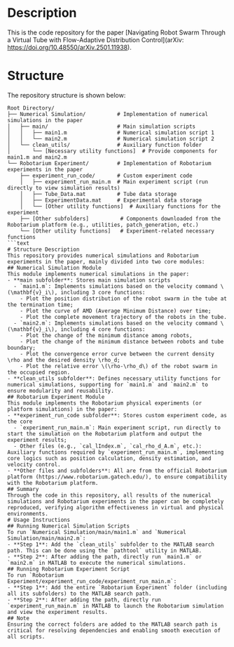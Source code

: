 # Description
This is the code repository for the paper [Navigating Robot Swarm Through a Virtual Tube with Flow-Adaptive Distribution Control](arXiv: https://doi.org/10.48550/arXiv.2501.11938).
# Structure
The repository structure is shown below:
```text
Root Directory/
├── Numerical Simulation/          # Implementation of numerical simulations in the paper
│   ├── main/                      # Main simulation scripts
│   │   ├── main1.m                # Numerical simulation script 1
│   │   └── main2.m                # Numerical simulation script 2
│   └── clean_utils/               # Auxiliary function folder
│       └── [Necessary utility functions]  # Provide components for main1.m and main2.m
└── Robotarium Experiment/         # Implementation of Robotarium experiments in the paper
    ├── experiment_run_code/       # Custom experiment code
    │   ├── experiment_run_main.m  # Main experiment script (run directly to view simulation results)
    │   ├── Tube_Data.mat          # Tube data storage
    │   ├── ExperimentData.mat     # Experimental data storage
    │   └── [Other utility functions]  # Auxiliary functions for the experiment
    ├── [Other subfolders]          # Components downloaded from the Robotarium platform (e.g., utilities, patch_generation, etc.)
    └── [Other utility functions]   # Experiment-related necessary functions
```text
# Structure Description
This repository provides numerical simulations and Robotarium experiments in the paper, mainly divided into two core modules:
## Numerical Simulation Module
This module implements numerical simulations in the paper:
- **main subfolder**: Stores main simulation scripts
  - `main1.m`: Implements simulations based on the velocity command \(\mathbf{v}_i\), including 3 core functions:
    - Plot the position distribution of the robot swarm in the tube at the termination time;
    - Plot the curve of AMD (Average Minimum Distance) over time;
    - Plot the complete movement trajectory of the robots in the tube.
  - `main2.m`: Implements simulations based on the velocity command \(\mathbf{v}_i\), including 4 core functions:
    - Plot the change of the minimum distance among robots,
    - Plot the change of the minimum distance between robots and tube boundary;
    - Plot the convergence error curve between the current density \rho and the desired density \rho_d;
    - Plot the relative error \(\rho-\rho_d\) of the robot swarm in the occupied region.
- **clean_utils subfolder**: Defines necessary utility functions for numerical simulations, supporting for `main1.m` and `main2.m` to ensure modularity and reusability.
## Robotarium Experiment Module
This module implements the Robotarium physical experiments (or platform simulations) in the paper:
- **experiment_run_code subfolder**: Stores custom experiment code, as the core
  - `experiment_run_main.m`: Main experiment script, run directly to start the simulation on the Robotarium platform and output the experiment results;
  - Other files (e.g., `cal_lIndex.m`, `cal_rho_d_A.m`, etc.): Auxiliary functions required by `experiment_run_main.m`, implementing core logics such as position calculation, density estimation, and velocity control.
- **Other files and subfolders**: All are from the official Robotarium platform (https://www.robotarium.gatech.edu/), to ensure compatibility with the Robotarium platform.
## Summary
Through the code in this repository, all results of the numerical simulations and Robotarium experiments in the paper can be completely reproduced, verifying algorithm effectiveness in virtual and physical environments.
# Usage Instructions
## Running Numerical Simulation Scripts
To run `Numerical Simulation/main/main1.m` and `Numerical Simulation/main/main2.m`:
- **Step 1**: Add the `clean_utils` subfolder to the MATLAB search path. This can be done using the `pathtool` utility in MATLAB.
- **Step 2**: After adding the path, directly run `main1.m` or `main2.m` in MATLAB to execute the numerical simulations.
## Running Robotarium Experiment Script
To run `Robotarium Experiment/experiment_run_code/experiment_run_main.m`:
- **Step 1**: Add the entire `Robotarium Experiment` folder (including all its subfolders) to the MATLAB search path.
- **Step 2**: After adding the path, directly run `experiment_run_main.m` in MATLAB to launch the Robotarium simulation and view the experiment results.
## Note
Ensuring the correct folders are added to the MATLAB search path is critical for resolving dependencies and enabling smooth execution of all scripts.
